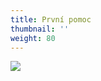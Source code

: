 ```yaml
---
title: První pomoc
thumbnail: ''
weight: 80
---
```

![](/images/uploads/2019-05-30_vigvam_prvni_pomoc.jpg)
